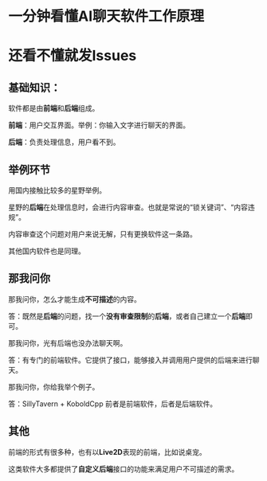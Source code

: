 # 一分钟看懂AI聊天软件工作原理
# 还看不懂就发Issues
## 基础知识：
软件都是由**前端**和**后端**组成。

**前端**：用户交互界面。举例：你输入文字进行聊天的界面。

**后端**：负责处理信息，用户看不到。

## 举例环节
用国内接触比较多的星野举例。

星野的**后端**在处理信息时，会进行内容审查。也就是常说的“锁关键词”、“内容违规”。

内容审查这个问题对用户来说无解，只有更换软件这一条路。

其他国内软件也是同理。

## 那我问你

那我问你，怎么才能生成**不可描述**的内容。

答：既然是**后端**的问题，找一个**没有审查限制**的**后端**，或者自己建立一个**后端**即可。

那我问你，光有后端也没办法聊天啊。

答：有专门的前端软件。它提供了接口，能够接入并调用用户提供的后端来进行聊天。

那我问你，你给我举个例子。

答：SillyTavern + KoboldCpp 前者是前端软件，后者是后端软件。

## 其他

前端的形式有很多种，也有以**Live2D**表现的前端，比如说桌宠。

这类软件大多都提供了**自定义后端**接口的功能来满足用户不可描述的需求。
